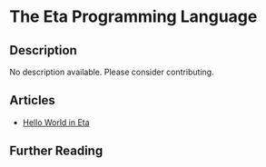 # The Eta Programming Language

## Description

No description available. Please consider contributing.

## Articles

- [Hello World in Eta](https://sampleprograms.io/projects/hello-world/eta)

## Further Reading
